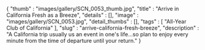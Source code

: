 {
  "thumb" : "images/gallery/SCN_0053_thumb.jpg",
  "title" : "Arrive in California Fresh as a Breeze",
  "details" : [],
  "image" : "images/gallery/SCN_0053.jpg",
  "detail_thumbs" : [],
  "tags" : [
              "All-Year Club of California"
            ],
  "slug" : "arrive-california-fresh-breeze",
  "description" : "A California trip usually us an event in one's life...so plan to enjoy every minute from the time of departure until your return."
}

